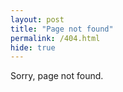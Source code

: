 ```yaml
---
layout: post
title: "Page not found"
permalink: /404.html
hide: true
---
```

Sorry, page not found.
